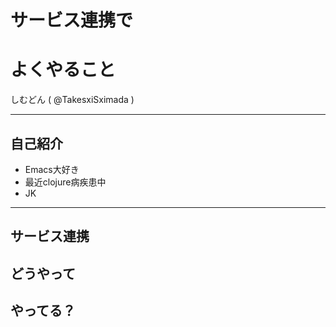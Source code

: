 # サービス連携で
# よくやること

しむどん ( @TakesxiSximada )

---

## 自己紹介

- Emacs大好き
- 最近clojure病疾患中
- JK


---

## サービス連携
## どうやって
## やってる？
